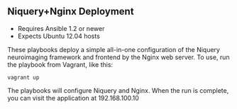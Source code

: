 ## Niquery+Nginx Deployment

- Requires Ansible 1.2 or newer
- Expects Ubuntu 12.04 hosts

These playbooks deploy a simple all-in-one configuration of the Niquery neuroimaging framework and frontend by the Nginx web server. To use, run the playbook from Vagrant, like this:

	vagrant up

The playbooks will configure Niquery and Nginx. When the run is complete, you can visit the application at 192.168.100.10
